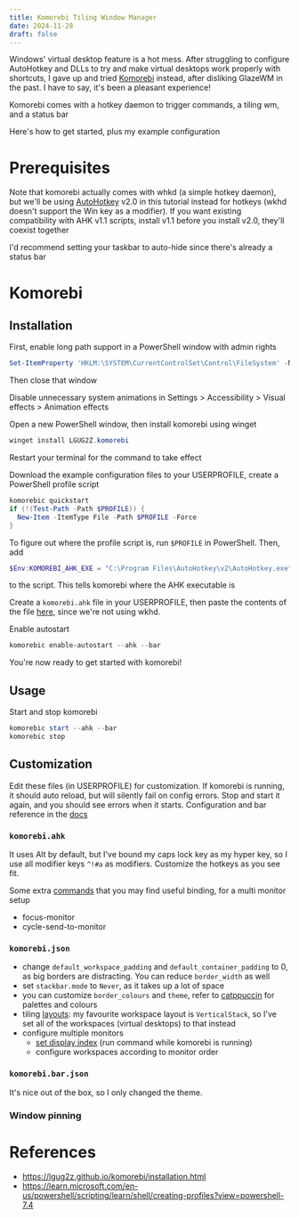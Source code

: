 ```yaml
---
title: Komorebi Tiling Window Manager
date: 2024-11-28
draft: false
---
```


Windows' virtual desktop feature is a hot mess. After struggling to configure AutoHotkey and DLLs to try and make virtual desktops work properly with shortcuts, I gave up and tried [Komorebi](https://lgug2z.github.io/komorebi/) instead, after disliking GlazeWM in the past. I have to say, it's been a pleasant experience!

Komorebi comes with a hotkey daemon to trigger commands, a tiling wm, and a status bar

Here's how to get started, plus my example configuration
# Prerequisites
Note that komorebi actually comes with whkd (a simple hotkey daemon), but we'll be using [AutoHotkey](https://www.autohotkey.com/) v2.0 in this tutorial instead for hotkeys (wkhd doesn't support the Win key as a modifier). If you want existing compatibility with AHK v1.1 scripts, install v1.1 before you install v2.0, they'll coexist together

I'd recommend setting your taskbar to auto-hide since there's already a status bar
# Komorebi
## Installation
First, enable long path support in a PowerShell window with admin rights
```PowerShell
Set-ItemProperty 'HKLM:\SYSTEM\CurrentControlSet\Control\FileSystem' -Name 'LongPathsEnabled' -Value 1
```

Then close that window

Disable unnecessary system animations in Settings > Accessibility > Visual effects > Animation effects

Open a new PowerShell window, then install komorebi using winget
```PowerShell
winget install LGUG2Z.komorebi
```

Restart your terminal for the command to take effect

Download the example configuration files to your USERPROFILE, create a PowerShell profile script
```PowerShell
komorebic quickstart
if (!(Test-Path -Path $PROFILE)) {
  New-Item -ItemType File -Path $PROFILE -Force
}
```

To figure out where the profile script is, run `$PROFILE` in PowerShell. Then, add
```PowerShell
$Env:KOMOREBI_AHK_EXE = "C:\Program Files\AutoHotkey\v2\AutoHotkey.exe"
```
to the script. This tells komorebi where the AHK executable is

Create a `komorebi.ahk` file in your USERPROFILE, then paste the contents of the file [here](https://lgug2z.github.io/komorebi/common-workflows/autohotkey.html), since we're not using wkhd.

Enable autostart
```PowerShell
komorebic enable-autostart --ahk --bar
```

You're now ready to get started with komorebi!
## Usage
Start and stop komorebi
```PowerShell
komorebic start --ahk --bar
komorebic stop
```
## Customization
Edit these files (in USERPROFILE) for customization. If komorebi is running, it should auto reload, but will silently fail on config errors. Stop and start it again, and you should see errors when it starts. Configuration and bar reference in the [docs](https://lgug2z.github.io/)
### `komorebi.ahk`
It uses Alt by default, but I've bound my caps lock key as my hyper key, so I use all modifier keys `^!#a` as modifiers. Customize the hotkeys as you see fit.

Some extra [commands](https://lgug2z.github.io/komorebi/cli/quickstart.html) that you may find useful binding, for a multi monitor setup
- focus-monitor
- cycle-send-to-monitor
### `komorebi.json`
- change `default_workspace_padding` and `default_container_padding` to 0, as big borders are distracting. You can reduce `border_width` as well
- set `stackbar.mode` to `Never`, as it takes up a lot of space
- you can customize `border_colours` and `theme`, refer to [catppuccin](https://catppuccin.com/palette) for palettes and colours
- tiling [layouts](https://lgug2z.github.io/komorebi/example-configurations.html#layouts): my favourite workspace layout is `VerticalStack`, so I've set all of the workspaces (virtual desktops) to that instead
- configure multiple monitors
	- [set display index](https://lgug2z.github.io/komorebi/common-workflows/set-display-index.html) (run command while komorebi is running)
	- configure workspaces according to monitor order
### `komorebi.bar.json`
It's nice out of the box, so I only changed the theme.
### Window pinning

# References
- https://lgug2z.github.io/komorebi/installation.html
- https://learn.microsoft.com/en-us/powershell/scripting/learn/shell/creating-profiles?view=powershell-7.4